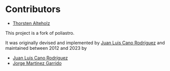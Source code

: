 # Contributors

* [Thorsten Alteholz](mailto:boinor@alteholz.dev)



This project is a fork of poliastro.

It was originally devised and implemented by [Juan Luis Cano Rodríguez](mailto:hello@juanlu.space)
and maintained between 2012 and 2023 by

* [Juan Luis Cano Rodríguez](mailto:hello@juanlu.space)
* [Jorge Martinez Garrido](mailto:contact@jorgemartinez.space)
